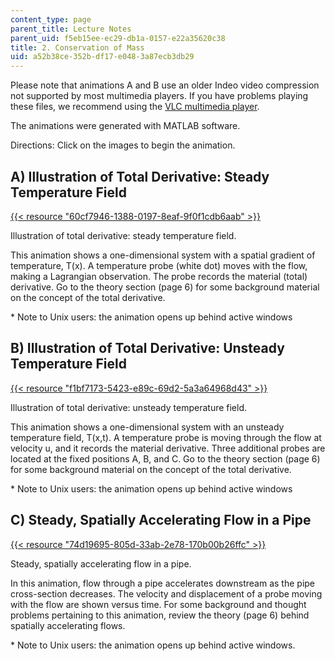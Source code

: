 ```yaml
---
content_type: page
parent_title: Lecture Notes
parent_uid: f5eb15ee-ec29-db1a-0157-e22a35620c38
title: 2. Conservation of Mass
uid: a52b38ce-352b-df17-e048-3a87ecb3db29
---
```


Please note that animations A and B use an older Indeo video compression not supported by most multimedia players. If you have problems playing these files, we recommend using the [VLC multimedia player](http://www.videolan.org/vlc/).

The animations were generated with MATLAB software.

Directions: Click on the images to begin the animation.

A) Illustration of Total Derivative: Steady Temperature Field
-------------------------------------------------------------

[{{< resource "60cf7946-1388-0197-8eaf-9f0f1cdb6aab" >}}](/ans7870/1/1.061/f04/animation/tdnoi.avi)

Illustration of total derivative: steady temperature field.

This animation shows a one-dimensional system with a spatial gradient of temperature, T(x). A temperature probe (white dot) moves with the flow, making a Lagrangian observation. The probe records the material (total) derivative. Go to the theory section (page 6) for some background material on the concept of the total derivative.

\* Note to Unix users: the animation opens up behind active windows

B) Illustration of Total Derivative: Unsteady Temperature Field
---------------------------------------------------------------

[{{< resource "f1bf7173-5423-e89c-69d2-5a3a64968d43" >}}](/ans7870/1/1.061/f04/animation/rdyesi.avi)

Illustration of total derivative: unsteady temperature field.

This animation shows a one-dimensional system with an unsteady temperature field, T(x,t). A temperature probe is moving through the flow at velocity u, and it records the material derivative. Three additional probes are located at the fixed positions A, B, and C. Go to the theory section (page 6) for some background material on the concept of the total derivative.

\* Note to Unix users: the animation opens up behind active windows

C) Steady, Spatially Accelerating Flow in a Pipe
------------------------------------------------

[{{< resource "74d19695-805d-33ab-2e78-170b00b26ffc" >}}](/ans7870/1/1.061/f04/animation/MassAnim3.AVI)

Steady, spatially accelerating flow in a pipe.

In this animation, flow through a pipe accelerates downstream as the pipe cross-section decreases. The velocity and displacement of a probe moving with the flow are shown versus time. For some background and thought problems pertaining to this animation, review the theory (page 6) behind spatially accelerating flows.

\* Note to Unix users: the animation opens up behind active windows.